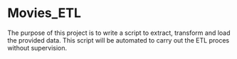 # Movies_ETL

The purpose of this project is to write a script to extract, transform and load the provided data.  This script will be automated to carry out the ETL proces without supervision. 



